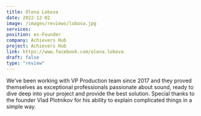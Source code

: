 ```yaml
---
title: Olena Lobova
date: 2022-12-02
image: /images/reviews/lobova.jpg
services:
position: ex-Founder
company: Achievers Hub
project: Achievers Hub
link: https://www.facebook.com/olena.lobova
draft: false
type: "review"
---
```


We’ve been working with VP Production team since 2017 and they proved themselves as exceptional professionals passionate about sound, ready to dive deep into your project and provide the best solution. Special thanks to the founder Vlad Plotnikov for his ability to explain complicated things in a simple way.